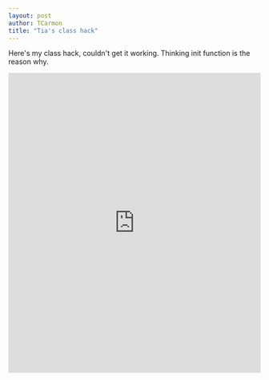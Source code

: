 ```yaml
---
layout: post
author: TCarmon
title: "Tia's class hack"
---
```


Here's my class hack, couldn't get it working. Thinking init function is the reason why.

<iframe src="https://trinket.io/embed/python3/e5b980a39d?start=result" width="100%" height="600" frameborder="0" marginwidth="0" marginheight="0" allowfullscreen></iframe>
